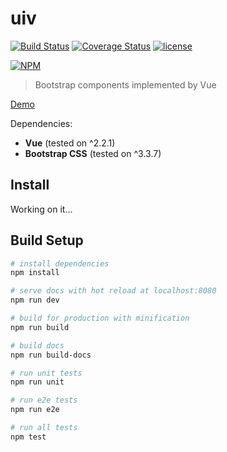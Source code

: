 # uiv 

[![Build Status](https://travis-ci.org/wxsms/uiv.svg?branch=master)](https://travis-ci.org/wxsms/uiv)
[![Coverage Status](https://coveralls.io/repos/github/wxsms/uiv/badge.svg?branch=master)](https://coveralls.io/github/wxsms/uiv?branch=master)
[![license](https://img.shields.io/github/license/wxsms/uiv.svg)](https://github.com/wxsms/uiv)

[![NPM](https://nodei.co/npm/uiv.png)](https://npmjs.org/package/uiv)

> Bootstrap components implemented by Vue

[Demo](https://wxsm.space/uiv)

Dependencies:

* **Vue** (tested on ^2.2.1)
* **Bootstrap CSS** (tested on ^3.3.7)

## Install

Working on it...

## Build Setup

```bash
# install dependencies
npm install

# serve docs with hot reload at localhost:8080
npm run dev

# build for production with minification
npm run build

# build docs
npm run build-docs

# run unit tests
npm run unit

# run e2e tests
npm run e2e

# run all tests
npm test
```
